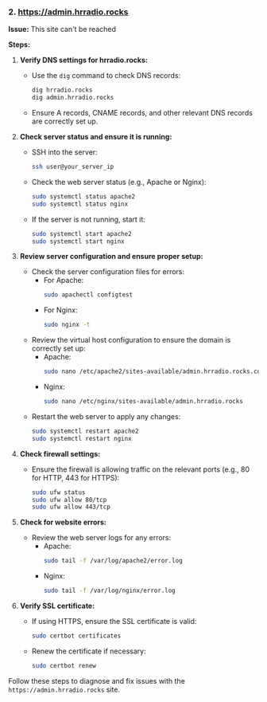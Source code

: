 ### 2. https://admin.hrradio.rocks

**Issue:** This site can't be reached

**Steps:**
1. **Verify DNS settings for hrradio.rocks:**
   - Use the `dig` command to check DNS records:
     ```sh
     dig hrradio.rocks
     dig admin.hrradio.rocks
     ```
   - Ensure A records, CNAME records, and other relevant DNS records are correctly set up.

2. **Check server status and ensure it is running:**
   - SSH into the server:
     ```sh
     ssh user@your_server_ip
     ```
   - Check the web server status (e.g., Apache or Nginx):
     ```sh
     sudo systemctl status apache2
     sudo systemctl status nginx
     ```
   - If the server is not running, start it:
     ```sh
     sudo systemctl start apache2
     sudo systemctl start nginx
     ```

3. **Review server configuration and ensure proper setup:**
   - Check the server configuration files for errors:
     - For Apache:
       ```sh
       sudo apachectl configtest
       ```
     - For Nginx:
       ```sh
       sudo nginx -t
       ```
   - Review the virtual host configuration to ensure the domain is correctly set up:
     - Apache:
       ```sh
       sudo nano /etc/apache2/sites-available/admin.hrradio.rocks.conf
       ```
     - Nginx:
       ```sh
       sudo nano /etc/nginx/sites-available/admin.hrradio.rocks
       ```
   - Restart the web server to apply any changes:
     ```sh
     sudo systemctl restart apache2
     sudo systemctl restart nginx
     ```

4. **Check firewall settings:**
   - Ensure the firewall is allowing traffic on the relevant ports (e.g., 80 for HTTP, 443 for HTTPS):
     ```sh
     sudo ufw status
     sudo ufw allow 80/tcp
     sudo ufw allow 443/tcp
     ```

5. **Check for website errors:**
   - Review the web server logs for any errors:
     - Apache:
       ```sh
       sudo tail -f /var/log/apache2/error.log
       ```
     - Nginx:
       ```sh
       sudo tail -f /var/log/nginx/error.log
       ```

6. **Verify SSL certificate:**
   - If using HTTPS, ensure the SSL certificate is valid:
     ```sh
     sudo certbot certificates
     ```
   - Renew the certificate if necessary:
     ```sh
     sudo certbot renew
     ```

Follow these steps to diagnose and fix issues with the `https://admin.hrradio.rocks` site.
